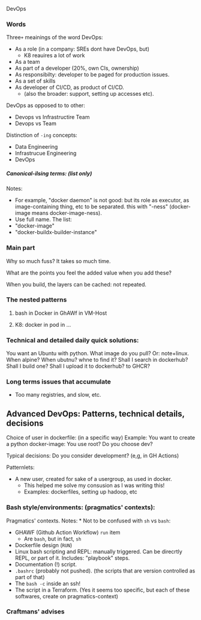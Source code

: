 DevOps
<!--
mindst of writing:
* for presentation in a company: to developers
* to refer them here
-->

### Words

Three`+` meainings of the word DevOps:
* As a role (in a company: SREs dont have DevOps, but)
   * K8 reauires a lot of work
* As a team
* As part of a developer (20%, own CIs, ownership)
* As responsibilty: developer to be paged for production issues.
* As a set of skills
* As developer of CI/CD, as product of CI/CD.
   * (also the broader: support, setting up accesses etc).

DevOps as opposed to to other:
* Devops vs Infrastructire Team
* Devops vs Team

Distinction of `-ing` concepts:
<!-- See parts of job ads -->
* Data Engineering
* Infrastrucue Engineering
* DevOps

##### Canonical-ilsing terms: (list only)
Notes:
   * For example, "docker daemon" is not good: but its role as executor, as image-containing thing, etc to be separated. this with "-ness" (docker-image means docker-image-ness).
   * Use full name.
The list:
* "docker-image"
* "docker-buildx-builder-instance"

### Main part

Why so much fuss? It takes so much time.

What are the points you feel the added value when you add these?
<!-- which |Docker Inc has identified well, and has constianed people about it, cleverly, and has deifned theiur business value's main objective point/level of value (usefulness): the limitations (frameworks) that makes people migrate to it. Won't be replaced, unlike other solutions. People come there because of its design. Unlike Angular/K8, etc -->

When you build, the layers can be cached: not repeated.

<!-- part of core: primary content -->
### The nested patterns
<!-- perhaps: based on typical usages common 2025+ -->

1. bash in Docker in GhAWf in VM-Host
<!-- what other than bash scripts? e.g. direcly runing things without bash (except for, iut is bash, but olnly effectively one copmmand)? -->

2. K8: docker in pod in ...
<!-- also will eed to show non-docerk solutions too: K8 pods may not run docker? -->

<!-- In what situations doc ker is not enough? -->
<!-- your infrastructure is not in a docker! "image" is key. hard disk. -->

<!-- this part is a "part of bonus: icing" -->
### Technical and detailed daily quick solutions:
You want an Ubuntu with python. What image do you pull?
Or: note+linux. When alpine? When ubutnu? whne to find it? Shall I search in dockerhub? Shall I build one? Shall I upload it to dockerhub? to GHCR?


### Long terms issues that accumulate
* Too many registries, and slow, etc. <!-- as in lbg -->


## Advanced DevOps: Patterns, technical details, decisions

Choice of user in dockerfile: (in a specific way)
Example: You want to create a python docker-image:
You use root? Do you choose dev?

Typical decisions:
Do you consider development? (e,g, in GH Actions)

Patternlets:
<!-- partial patterns: not the full solution: for example: a new user for sake of a usergroup, as used in docker, but also, ... -->
* A new user, created  for sake of a usergroup, as used in docker.
    * This helped me solve my consusion as I was writing this!
    * Examples: dockerfiles, setting up hadoop, etc

### Bash style/environments: (pragmatics' contexts):
Pragmatics' contexts.
Notes:
    * Not to be confused with `sh` vs `bash`:

* GHAWF (Github Action Workflow) `run` item
    * Are `bash`, but in fact, `sh`
* Dockerfile design (`RUN`)
* Linux bash scripting and REPL: manually triggered. Can be direcrtly REPL, or part of it. Includes: "playbook" steps.
* Documentation (!) script.
* `.bashrc` (probably not pushed). (the scripts that are version controlled as part of that)
* The `bash -c` inside an ssh!
* The script in a Terraform. (Yes it seems too specific, but each of these softwares, create on pragmatics-context)

### Craftmans' advises
<!-- typically: "Don't ..." -->

